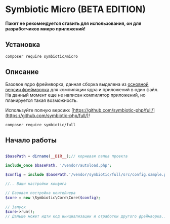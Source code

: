 # Symbiotic Micro (BETA EDITION)

**Пакет не рекомендуется ставить для использования, он для разработчиков микро приложений!**

## Установка

```
composer require symbiotic/micro
```

## Описание

Базовое ядро фреймворка, данная сборка выделена из [основной версии фреймворка](https://github.com/symbiotic-php/full/)
для компиляции ядра и приложений в один файл. На данный момент еще не написан компилятор приложений, но планируется
такая возможность.

Используйте полную версию: [https://github.com/symbiotic-php/full/](https://github.com/symbiotic-php/full/)!

```
composer require symbiotic/full
```

## Начало работы

```php

$basePath = dirname(__DIR__);// корневая папка проекта

include_once $basePath. '/vendor/autoload.php';

$config = include $basePath.'/vendor/symbiotic/full/src/config.sample.php';

//.. Ваши настройки конфига

// Базовая постройка контейнера
$core = new \Symbiotic\Core\Core($config);
    
// Запуск 
$core->run();
// Дальше может идти код инициализации и отработки другого фреймворка...

```

